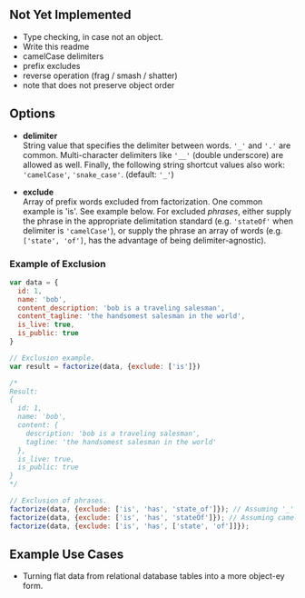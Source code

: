 ## Not Yet Implemented

- Type checking, in case not an object.
- Write this readme
- camelCase delimiters
- prefix excludes
- reverse operation (frag / smash / shatter)
- note that does not preserve object order

## Options

- **delimiter**  
String value that specifies the delimiter between words. `'_'` and `'.'` are common. Multi-character delimiters like `'__'` (double underscore) are allowed as well. Finally, the following string shortcut values also work: `'camelCase'`, `'snake_case'`. (default: `'_'`)

- **exclude**  
Array of prefix words excluded from factorization. One common example is 'is'. See example below. For excluded *phrases*, either supply the phrase in the appropriate delimitation standard (e.g. `'stateOf'` when delimiter is `'camelCase'`), or supply the phrase an array of words (e.g. `['state', 'of']`, has the advantage of being delimiter-agnostic).

### Example of Exclusion

```js
var data = {
  id: 1,
  name: 'bob',
  content_description: 'bob is a traveling salesman',
  content_tagline: 'the handsomest salesman in the world',
  is_live: true,
  is_public: true
}

// Exclusion example.
var result = factorize(data, {exclude: ['is']})

/*
Result:
{
  id: 1,
  name: 'bob',
  content: {
    description: 'bob is a traveling salesman',
    tagline: 'the handsomest salesman in the world'
  },
  is_live: true,
  is_public: true
}
*/

// Exclusion of phrases.
factorize(data, {exclude: ['is', 'has', 'state_of']}); // Assuming '_' delimiter.
factorize(data, {exclude: ['is', 'has', 'stateOf']}); // Assuming camelCase delimiter.
factorize(data, {exclude: ['is', 'has', ['state', 'of']]});
```

## Example Use Cases

- Turning flat data from relational database tables into a more object-ey form.
